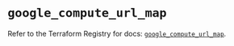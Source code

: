 # `google_compute_url_map`

Refer to the Terraform Registry for docs: [`google_compute_url_map`](https://registry.terraform.io/providers/hashicorp/google/5.33.0/docs/resources/compute_url_map).

